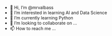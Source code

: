 - 👋 Hi, I’m @mrvalbass
- 👀 I’m interested in learning AI and Data Science
- 🌱 I’m currently learning Python
- 💞️ I’m looking to collaborate on ...
- 📫 How to reach me ...

<!---
mrvalbass/mrvalbass is a ✨ special ✨ repository because its `README.md` (this file) appears on your GitHub profile.
You can click the Preview link to take a look at your changes.
--->
